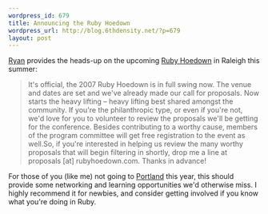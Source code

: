 ```yaml
--- 
wordpress_id: 679
title: Announcing the Ruby Hoedown
wordpress_url: http://blog.6thdensity.net/?p=679
layout: post
---
```

<a href="http://ryandaigle.com/articles/2007/4/3/get-involved-in-the-2007-ruby-hoedown">Ryan</a> provides the heads-up on the upcoming <a href="http://www.rubyhoedown.com/">Ruby Hoedown</a> in Raleigh this summer:
<blockquote>It's official, the 2007 Ruby Hoedown is in full swing now. The venue and dates are set and we've already made our call for proposals. Now starts the heavy lifting – heavy lifting best shared amongst the community. If you're the philanthropic type, or even if you're not, we'd love for you to volunteer to review the proposals we'll be getting for the conference. Besides contributing to a worthy cause, members of the program committee will get free registration to the event as well.So, if you're interested in helping us review the many worthy proposals that will begin filtering in shortly, drop me a line at proposals [at] rubyhoedown.com. Thanks in advance!</blockquote>
For those of you (like me) not going to <a href="http://conferences.oreillynet.com/rails/">Portland</a> this year, this should provide some networking and learning opportunities we'd otherwise miss. I highly recommend it for newbies, and consider getting involved if you know what you're doing in Ruby.
